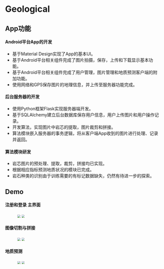 # Geological

## App功能

#### Android平台App的开发
 - 基于Material Design实现了App的基本UI。
 - 基于Android平台相关组件完成了图片拍摄，保存，上传和下载显示基本功能。
 - 基于Android平台相关组件完成了用户管理，图片管理和地质预测客户端的附加功能。
 - 使用网络和GPS保存图片的地理信息，并上传至服务器功能完成。

#### 后台服务器的开发
 - 使用Python框架Flask实现服务器端开发。
 - 基于SQLAlchemy建立后台数据库保存用户信息，用户上传图片和用户操作记录。
 - 开发算法，实现图片中岩芯的提取，图片裁剪和拼接。
 - 算法模块嵌入服务器的事务逻辑，将从客户端App收到的图片进行处理、记录并返回。

#### 算法模块研发
 - 岩芯图片的预处理、提取，裁剪，拼接均已实现。
 - 根据相应指标预测地质状况的模块已完成。
 - 岩石种类的识别由于训练需要的有标记数据缺失，仍然有待进一步的探索。

## Demo

#### 注册和登录 主界面

<figure class="half">
    <img src="https://img1.doubanio.com/view/status/m/public/7ac443a0b86d1d7.webp" style="zoom:60%">
    <img src="https://img3.doubanio.com/view/status/m/public/1fc4084e41edbbf.webp" style="zoom:60%">
</figure>

#### 图像切割与拼接

<figure class="half">
    <img src="https://img1.doubanio.com/view/status/m/public/8fd331628e5ad8c.webp" style="zoom:60%">
    <img src="https://img1.doubanio.com/view/status/m/public/8a528ff694500bb.webp" style="zoom:60%">
</figure>

#### 地质预测

<figure class="half">
    <img src="https://img3.doubanio.com/view/status/m/public/42612d4a49ddcbf.webp" style="zoom:60%">
    <img src="https://img3.doubanio.com/view/status/m/public/9b88c3d557f4322.webp" style="zoom:60%">
</figure>
